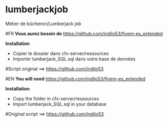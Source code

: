 # lumberjackjob
Métier de bûcheron/Lumberjack job

#FR
**Vous aurez besoin de**
https://github.com/indilo53/fivem-es_extended

**Installation**
 * Copier le dossier dans cfx-server/ressources
 * Importer lumberjack_SQL.sql dans votre base de données

#Script original ==> https://github.com/indilo53

#EN
**You will need**
https://github.com/indilo53/fivem-es_extended

**Installation**
 * Copy the folder in cfx-server/ressources
 * Import lumberjack_SQL.sql in your database

#Original script ==> https://github.com/indilo53
